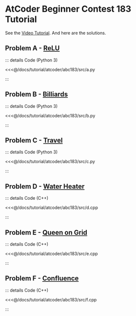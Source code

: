 # AtCoder Beginner Contest 183 Tutorial

See the [Video Tutorial](https://www.youtube.com/watch?v=paWC0OYpOHk). And here are the solutions.

## Problem A - [ReLU](https://atcoder.jp/contests/abc183/tasks/abc183_a)

::: details Code (Python 3)

<<<@/docs/tutorial/atcoder/abc183/src/a.py

:::

## Problem B - [Billiards](https://atcoder.jp/contests/abc183/tasks/abc183_b)

::: details Code (Python 3)

<<<@/docs/tutorial/atcoder/abc183/src/b.py

:::

## Problem C - [Travel](https://atcoder.jp/contests/abc183/tasks/abc183_c)

::: details Code (Python 3)

<<<@/docs/tutorial/atcoder/abc183/src/c.py

:::

## Problem D - [Water Heater](https://atcoder.jp/contests/abc183/tasks/abc183_d)

::: details Code (C++)

<<<@/docs/tutorial/atcoder/abc183/src/d.cpp

:::

## Problem E - [Queen on Grid](https://atcoder.jp/contests/abc183/tasks/abc183_e)

::: details Code (C++)

<<<@/docs/tutorial/atcoder/abc183/src/e.cpp

:::

## Problem F - [Confluence](https://atcoder.jp/contests/abc183/tasks/abc183_f)

::: details Code (C++)

<<<@/docs/tutorial/atcoder/abc183/src/f.cpp

:::

<Utterances />
